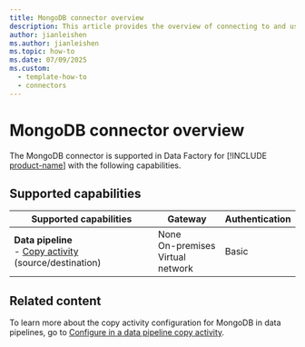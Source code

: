 ```yaml
---
title: MongoDB connector overview
description: This article provides the overview of connecting to and using MongoDB data in Data Factory.
author: jianleishen
ms.author: jianleishen
ms.topic: how-to
ms.date: 07/09/2025
ms.custom:
  - template-how-to
  - connectors
---
```


# MongoDB connector overview

The MongoDB connector is supported in Data Factory for [!INCLUDE [product-name](../includes/product-name.md)] with the following capabilities.

## Supported capabilities

| Supported capabilities                                                                 | Gateway                        | Authentication   |
|----------------------------------------------------------------------------------------|--------------------------------|------------------|
| **Data pipeline** <br>- [Copy activity](connector-mongodb-copy-activity.md) (source/destination)                            | None<br> On-premises<br> Virtual network | Basic           |

## Related content

To learn more about the copy activity configuration for MongoDB in data pipelines, go to [Configure in a data pipeline copy activity](connector-mongodb-copy-activity.md).
